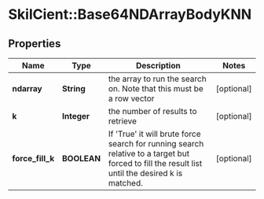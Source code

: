 # SkilCient::Base64NDArrayBodyKNN

## Properties
Name | Type | Description | Notes
------------ | ------------- | ------------- | -------------
**ndarray** | **String** | the array to run the search on. Note that this must be a row vector | [optional] 
**k** | **Integer** | the number of results to retrieve | [optional] 
**force_fill_k** | **BOOLEAN** | If &#39;True&#39; it will brute force search for running search relative to a target but forced to fill the result list until the desired k is matched. | [optional] 



